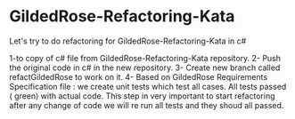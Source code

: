 # GildedRose-Refactoring-Kata
Let's try to do refactoring for GildedRose-Refactoring-Kata in c#

1-to copy of c# file from GildedRose-Refactoring-Kata repository.
2- Push the original code in c# in the new repository.
3- Create new branch called  refactGildedRose to work on it.
4- Based on GildedRose Requirements Specification file : we create unit tests which test all cases. All tests passed ( green) with actual code. This step in very important to start refactoring after any change of code we will re run all tests and  they shoud all passed.

